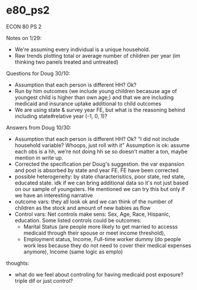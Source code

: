# e80_ps2
ECON 80 PS 2

Notes on 1/29:
 - We're assuming every individual is a unique household.
 - Raw trends plotting total or average number of children per year (im thinking two panels treated and untreated)

Questions for Doug 30/10:
- Assumption that each person is different HH? Ok?
- Run by him  outcomes (we include young children becasuse age of youngest child is higher than own age;) and that we are including medicaid and insurance uptake additional to child outcomes
- We are using state & survey year FE, but what is the reasoning behind including state#relative year (-1, 0, 1)?


Answers from Doug 10/30:
- Assumption that each person is different HH? Ok? "I did not include household variable? Whoops, just roll with it" Assumption is ok: assume each obs is a hh, we're not doing hh se so doesn't matter a ton, maybe mention in write up.
- Corrected the specification per Doug's suggestion. the var expansion and post is absorbed by state and year FE. FE have been corrected
- possible heterogeneity: by state characterisitics, poor state, red state, educated state. idk if we can bring additional data so it's not just based on our sample of youngsters. He mentioned we can try this but only if we have an interesting narrative
- outcome vars: they all look ok and we can think of the number of children as the stock and amount of new babies as flow
- Control vars: Net controls make sens: Sex, Age, Race, Hispanic, education. Some listed controls could be outcomes:
    * Marital Status (are people more likely to get married to accesss medicaid through their spouse or meet income threshold),
    * Employment status, Income, Full-time worker dummy (do people work less because they do not need to cover their medical expenses anymore), Income (same logic as emplo)

thoughts:
- what do we feel about controling for having medicaid post exposure? triple dif or just control?

